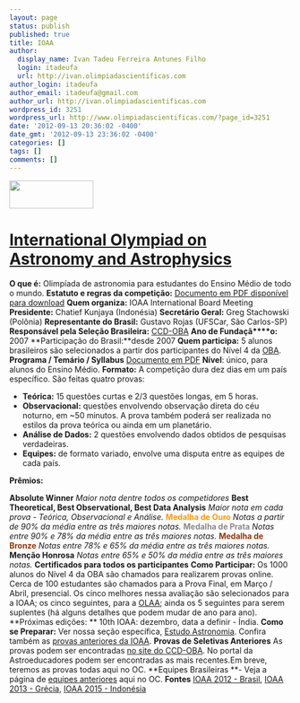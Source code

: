 ```yaml
---
layout: page
status: publish
published: true
title: IOAA
author:
  display_name: Ivan Tadeu Ferreira Antunes Filho
  login: itadeufa
  url: http://ivan.olimpiadascientificas.com
author_login: itadeufa
author_email: itadeufa@gmail.com
author_url: http://ivan.olimpiadascientificas.com
wordpress_id: 3251
wordpress_url: http://www.olimpiadascientificas.com/?page_id=3251
date: '2012-09-13 20:36:02 -0400'
date_gmt: '2012-09-13 23:36:02 -0400'
categories: []
tags: []
comments: []
---
```



**<img class="aligncenter size-thumbnail wp-image-3253" src="http://www.olimpiadascientificas.com/wp-content/uploads/2012/09/ioaa_logo-150x50.jpg" alt="" width="150" height="50" />**

<a href="http://www.ioaa2013.gr/">**International Olympiad on Astronomy and Astrophysics**</a>
============

**O que é:** Olimpíada de astronomia para estudantes do Ensino Médio de todo o mundo.
**Estatuto e regras da competição:**
[Documento em PDF disponível para download](http://www.ioaa2013.gr/index.php?option=com_rokdownloads&amp;view=file&amp;Itemid=117) 
**Quem organiza:** IOAA International Board Meeting
**Presidente:** Chatief Kunjaya (Indonésia)
**Secretário Geral:** Greg Stachowski (Polônia)
**Representante do Brasil:** Gustavo Rojas (UFSCar, São Carlos-SP)
**Responsável pela Seleção Brasileira:** [CCD-OBA](http://ccd-oba.org/)
**Ano de Fundaçã****o:** 2007
**Participação do Brasil:**desde 2007
**Quem participa:** 5 alunos brasileiros são selecionados a partir dos participantes do Nível 4 da <a title="Para saber mais sobre a OBA" href="http://www.olimpiadascientificas.com/olimpiadas/astronomia/oba/" target="_blank">OBA</a>.
**Programa / Temário / Syllabus**
<a href="http://www.ioaa2012.ufrj.br/pdfs/IOAA-Syllabus.pdf">Documento em PDF</a>
**Nível**: único, para alunos do Ensino Médio.
**Formato:** A competição dura dez dias em um país específico. São feitas quatro provas:

+ **Teórica:** 15 questões curtas e 2/3 questões longas, em 5 horas. 
+ **Observacional:** questões envolvendo observação direta do céu noturno, em ~50 minutos. A prova também poderá ser realizada no estilos da prova teórica ou ainda em um planetário. 
+ **Análise de Dados:** 2 questões envolvendo dados obtidos de pesquisas verdadeiras. 
+ **Equipes:** de formato variado, envolve uma disputa entre as equipes de cada país. 

**Prêmios:**


**Absolute Winner**
_Maior nota dentre todos os competidores_
**Best Theoretical, Best Observational, Best Data Analysis**
_Maior nota em cada prova - Teórica, Observacional e Análise._
**<span style="color: #ff9900">Medalha de Ouro</span>**
_Notas a partir de 90% da média entre as três maiores notas._
**<span style="color: #888888">Medalha de Prata</span>**
_Notas entre 90% e 78% da média entre as três maiores notas._
**<span style="color: #993300">Medalha de Bronze</span>**
_Notas entre 78% e 65% da média entre as três maiores notas._
**Menção Honrosa**
_Notas entre 65% e 50% da média entre as três maiores notas._
**Certificados para todos os participantes**
**Como Participar:**
Os 1000 alunos do Nível 4 da OBA são chamados para realizarem provas online. Cerca de 100 estudantes são chamados para a Prova Final, em Março / Abril, presencial. Os cinco melhores nessa avaliação são selecionados para a IOAA; os cinco seguintes, para a <a title="OLAA" href="http://www.olimpiadascientificas.com/equipes-brasileiras/astronomia/olaa/">OLAA</a>; ainda os 5 seguintes para serem suplentes (há alguns detalhes que podem mudar de ano para ano).
**Próximas edições: **
10th IOAA: dezembro, data a definir - &Iacute;ndia.
**Como se Preparar:**
Ver nossa seção específica, <a href="http://www.olimpiadascientificas.com/estudo/astronomia/" target="_blank">Estudo Astronomia</a>. Confira também as <a href="http://www.ioaa2013.gr/index.php?option=com_rokdownloads&amp;view=folder&amp;Itemid=113&amp;lang=en">provas anteriores da IOAA</a>.
**Provas de Seletivas Anteriores**
As provas podem ser encontradas <a href="http://ccd-oba.blogspot.com.br/" target="_blank">no site do CCD-OBA</a>. No portal da Astroeducadores podem ser encontradas as mais recentes.Em breve, teremos as provas todas aqui no OC.
**Equipes Brasileiras **-
Veja a página de <a href="http://www.olimpiadascientificas.com/equipes-brasileiras/astronomia/ioaa/" target="_blank">equipes anteriores</a> aqui no OC.
**Fontes**
<a title="Página oficial da IOAA 2012 - Rio de Janeiro" href="http://www.ioaa2012.ufrj.br/" target="_blank">IOAA 2012 - Brasil</a>,  <a title="Página oficial da IOAA 2013 - Grécia" href="http://www.ioaa2013.gr/" target="_blank">IOAA 2013 - Grécia</a>, <a title="Página oficial da IOOA 2015 - Indonésia" href="http://ioaa2015.org/index.php/site/index?view=home" target="_blank">IOAA 2015 - Indonésia</a>
